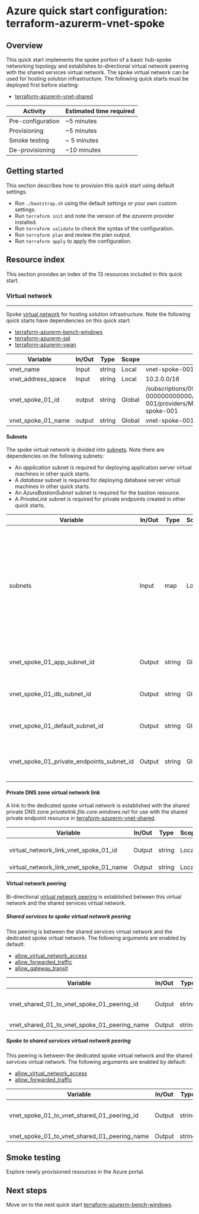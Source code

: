 # Azure quick start configuration: terraform-azurerm-vnet-spoke  

## Overview

This quick start implements the spoke portion of a basic hub-spoke networking topology and establishes bi-directional virtual network peering with the shared services virtual network. The spoke virtual network can be used for hosting solution infrastructure. The following quick starts must be deployed first before starting:

* [terraform-azurerm-vnet-shared](../terraform-azurerm-vnet-shared)

Activity | Estimated time required
--- | ---
Pre-configuration | ~5 minutes
Provisioning | ~5 minutes
Smoke testing | ~ 5 minutes
De-provisioning | ~10 minutes

## Getting started

This section describes how to provision this quick start using default settings.

* Run `./bootstrap.sh` using the default settings or your own custom settings.
* Run `terraform init` and note the version of the *azurerm* provider installed.
* Run `terraform validate` to check the syntax of the configuration.
* Run `terraform plan` and review the plan output.
* Run `terraform apply` to apply the configuration.

## Resource index

This section provides an index of the 13 resources included in this quick start.

### Virtual network

---

Spoke [virtual network](https://docs.microsoft.com/en-us/azure/azure-glossary-cloud-terminology#vnet) for hosting solution infrastructure. Note the following quick starts have dependencies on this quick start:  

* [terraform-azurerm-bench-windows](../terraform-azurerm-bench-windows)
* [terraform-azurerm-sql](../terraform-azurerm-sql)
* [terraform-azurerm-vwan](../terraform-azurerm-vwan)

Variable | In/Out | Type | Scope | Sample
--- | --- | --- | --- | ---
vnet_name | Input | string | Local | vnet-spoke-001
vnet_address_space | Input | string | Local | 10.2.0.0/16
vnet_spoke_01_id | output | string | Global | /subscriptions/00000000-0000-0000-0000-000000000000/resourceGroups/rg-vdc-nonprod-001/providers/Microsoft.Network/virtualNetworks/vnet-spoke-001
vnet_spoke_01_name | output | string | Global | vnet-spoke-001

#### Subnets

The spoke virtual network is divided into [subnets](https://docs.microsoft.com/en-us/azure/virtual-network/virtual-network-vnet-plan-design-arm#subnets). Note there are dependencies on the following subnets:

* An *application* subnet is required for deploying application server virtual machines in other quick starts.
* A *database* subnet is required for deploying database server virtual machines in other quick starts.
* An *AzureBastionSubnet* subnet is required for the bastion resource.
* A *PrivateLink* subnet is required for private endpoints created in other quick starts.

Variable | In/Out | Type | Scope | Sample
--- | --- | --- | --- | ---
subnets | Input | map | Local | { default = { name = "snet-default-002", address_prefix = "10.2.0.0/24", enforce_private_link_endpoint_network_policies = false }, AzureBastionSubnet = { name = "AzureBastionSubnet", address_prefix = "10.2.1.0/27", enforce_private_link_endpoint_network_policies = false }, PrivateLink = { name = "snet-storage-private-endpoints-002", address_prefix = "10.2.1.96/27", enforce_private_link_endpoint_network_policies = true }, database = { name = "snet-db-001", address_prefix = "10.2.1.32/27", enforce_private_link_endpoint_network_policies = false }, application = { name = "snet-app-001",address_prefix = "10.2.1.64/27", enforce_private_link_endpoint_network_policies = false } }
vnet_spoke_01_app_subnet_id | Output | string | Global | /subscriptions/00000000-0000-0000-0000-000000000000/resourceGroups/rg-vdc-nonprod-001/providers/Microsoft.Network/virtualNetworks/vnet-spoke-001/subnets/snet-app-001
vnet_spoke_01_db_subnet_id | Output | string | Global | /subscriptions/00000000-0000-0000-0000-000000000000/resourceGroups/rg-vdc-nonprod-001/providers/Microsoft.Network/virtualNetworks/vnet-spoke-001/subnets/snet-db-001
vnet_spoke_01_default_subnet_id | Output | string | Global | /subscriptions/00000000-0000-0000-0000-000000000000/resourceGroups/rg-vdc-nonprod-001/providers/Microsoft.Network/virtualNetworks/vnet-spoke-001/subnets/snet-default-002
vnet_spoke_01_private_endpoints_subnet_id | Output | string | Global | /subscriptions/00000000-0000-0000-0000-000000000000/resourceGroups/rg-vdc-nonprod-001/providers/Microsoft.Network/virtualNetworks/vnet-spoke-001/subnets/snet-storage-private-endpoints-002

#### Private DNS zone virtual network link

A link to the dedicated spoke virtual network is established with the shared private DNS zone *privatelink.file.core.windows.net* for use with the shared private endpoint resource in [terraform-azurerm-vnet-shared](../terraform-azurerm-vnet-shared).

Variable | In/Out | Type | Scope | Sample
--- | --- | --- | --- | ---
virtual_network_link_vnet_spoke_01_id | Output | string | Local | /subscriptions/00000000-0000-0000-0000-000000000000/resourceGroups/rg-vdc-nonprod-001/providers/Microsoft.Network/privateDnsZones/privatelink.file.core.windows.net/virtualNetworkLinks/pdnslnk-vnet-spoke-001-002
virtual_network_link_vnet_spoke_01_name | Output | string | Local | pdnslnk-vnet-spoke-001-002

#### Virtual network peering

Bi-directional [virtual network peering](https://docs.microsoft.com/en-us/azure/virtual-network/virtual-network-peering-overview) is established between this virtual network and the shared services virtual network.

##### Shared services to spoke virtual network peering

This peering is between the shared services virtual network and the dedicated spoke virtual network. The following arguments are enabled by default:

* [allow_virtual_network_access](https://www.terraform.io/docs/providers/azurerm/r/virtual_network_peering.html#allow_virtual_network_access)
* [allow_forwarded_traffic](https://www.terraform.io/docs/providers/azurerm/r/virtual_network_peering.html#allow_forwarded_traffic)
* [allow_gateway_transit](https://www.terraform.io/docs/providers/azurerm/r/virtual_network_peering.html#allow_gateway_transit)

Variable | In/Out | Type | Scope | Sample
--- | --- | --- | --- | ---
vnet_shared_01_to_vnet_spoke_01_peering_id | Output | string | Local | /subscriptions/00000000-0000-0000-0000-000000000000/resourceGroups/rg-vdc-nonprod-001/providers/Microsoft.Network/virtualNetworks/vnet-shared-001/virtualNetworkPeerings/vnet_shared_01_to_vnet_spoke_01_peering
vnet_shared_01_to_vnet_spoke_01_peering_name | Output | string | Local | vnet_shared_01_to_vnet_spoke_01_peering

##### Spoke to shared services virtual network peering

This peering is between the dedicated spoke virtual network and the shared services virtual network. The following arguments are enabled by default:

* [allow_virtual_network_access](https://www.terraform.io/docs/providers/azurerm/r/virtual_network_peering.html#allow_virtual_network_access)
* [allow_forwarded_traffic](https://www.terraform.io/docs/providers/azurerm/r/virtual_network_peering.html#allow_forwarded_traffic)

Variable | In/Out | Type | Scope | Sample
--- | --- | --- | --- | ---
vnet_spoke_01_to_vnet_shared_01_peering_id | Output | string | Local | /subscriptions/00000000-0000-0000-0000-000000000000/resourceGroups/rg-vdc-nonprod-001/providers/Microsoft.Network/virtualNetworks/vnet-spoke-001/virtualNetworkPeerings/vnet_spoke_01_to_vnet_shared_01_peering
vnet_spoke_01_to_vnet_shared_01_peering_name | Output | string | Local | vnet_spoke_01_to_vnet_shared_01_peering

## Smoke testing

Explore newly provisioned resources in the Azure portal.

## Next steps

Move on to the next quick start [terraform-azurerm-bench-windows](../terraform-azurerm-bench-windows).
